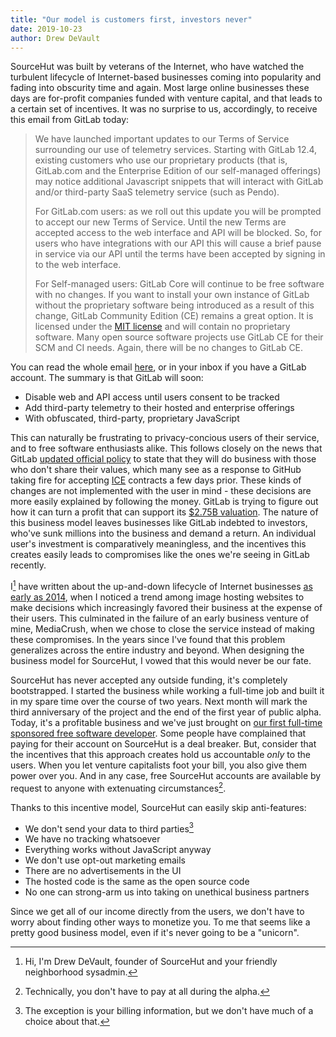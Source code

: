 ```yaml
---
title: "Our model is customers first, investors never"
date: 2019-10-23
author: Drew DeVault
---
```


SourceHut was built by veterans of the Internet, who have watched the turbulent
lifecycle of Internet-based businesses coming into popularity and fading into
obscurity time and again. Most large online businesses these days are for-profit
companies funded with venture capital, and that leads to a certain set of
incentives. It was no surprise to us, accordingly, to receive this email from
GitLab today:

> We have launched important updates to our Terms of Service surrounding our use
> of telemetry services. Starting with GitLab 12.4, existing customers who use
> our proprietary products (that is, GitLab.com and the Enterprise Edition of
> our self-managed offerings) may notice additional Javascript snippets that
> will interact with GitLab and/or third-party SaaS telemetry service (such as
> Pendo).
>
> For GitLab.com users: as we roll out this update you will be prompted to
> accept our new Terms of Service. Until the new Terms are accepted access to
> the web interface and API will be blocked. So, for users who have
> integrations with our API this will cause a brief pause in service via our API
> until the terms have been accepted by signing in to the web interface.
>
> For Self-managed users: GitLab Core will continue to be free software with no
> changes. If you want to install your own instance of GitLab without the
> proprietary software being introduced as a result of this change, GitLab
> Community Edition (CE) remains a great option. It is licensed under the
> [MIT license](https://en.wikipedia.org/wiki/MIT_License) and will contain no
> proprietary software. Many open source software projects use GitLab CE for
> their SCM and CI needs. Again, there will be no changes to GitLab CE.

You can read the whole email [here][email], or in your inbox if you have a
GitLab account. The summary is that GitLab will soon:

[email]: https://paste.sr.ht/~sircmpwn/23e31a29f427066ef261b2ffa7fd9bf46530d904

- Disable web and API access until users consent to be tracked
- Add third-party telemetry to their hosted and enterprise offerings
- With obfuscated, third-party, proprietary JavaScript

This can naturally be frustrating to privacy-concious users of their service,
and to free software enthusiasts alike. This follows closely on the news that
GitLab [updated official policy]["blood money" incident] to state that they will
do business with those who don't share their values, which many see as a
response to GitHub taking fire for accepting [ICE][ice] contracts a few days
prior. These kinds of changes are not implemented with the user in mind - these
decisions are more easily explained by following the money. GitLab is trying to
figure out how it can turn a profit that can support its [$2.75B
valuation][valuation]. The nature of this business model leaves businesses like
GitLab indebted to investors, who've sunk millions into the business and demand
a return. An individual user's investment is comparatively meaningless, and the
incentives this creates easily leads to compromises like the ones we're seeing
in GitLab recently.

["blood money" incident]: https://gitlab.com/gitlab-com/www-gitlab-com/commit/b5a35716deb4f63299a23a40510475f5503c11c4
[ice]: https://en.wikipedia.org/wiki/U.S._Immigration_and_Customs_Enforcement
[valuation]: https://www.forbes.com/sites/alexkonrad/2019/09/17/gitlab-doubles-valuation-to-nearly-3-billion/#79593f2c1794

I[^1] have written about the up-and-down lifecycle of Internet businesses [as
early as 2014][image hosting article], when I noticed a trend among image
hosting websites to make decisions which increasingly favored their business at
the expense of their users. This culminated in the failure of an early business
venture of mine, MediaCrush, when we chose to close the service instead of
making these compromises. In the years since I've found that this problem
generalizes across the entire industry and beyond. When designing the business
model for SourceHut, I vowed that this would never be our fate.

[image hosting article]: https://drewdevault.com/2014/10/10/The-profitability-of-online-services.html

SourceHut has never accepted any outside funding, it's completely bootstrapped.
I started the business while working a full-time job and built it in my spare
time over the course of two years. Next month will mark the third anniversary of
the project and the end of the first year of public alpha. Today, it's a
profitable business and we've just brought on [our first full-time sponsored
free software developer][emersion post]. Some people have complained that paying
for their account on SourceHut is a deal breaker. But, consider that the
incentives that this approach creates hold us accountable *only* to the users.
When you let venture capitalists foot your bill, you also give them power over
you. And in any case, free SourceHut accounts are available by request to anyone
with extenuating circumstances[^2].

[emersion post]: https://sourcehut.org/blog/2019-10-15-whats-cooking-october-2019/

Thanks to this incentive model, SourceHut can easily skip anti-features:

- We don't send your data to third parties[^3]
- We have no tracking whatsoever
- Everything works without JavaScript anyway
- We don't use opt-out marketing emails
- There are no advertisements in the UI
- The hosted code is the same as the open source code
- No one can strong-arm us into taking on unethical business partners

Since we get all of our income directly from the users, we don't have to worry
about finding other ways to monetize you. To me that seems like a pretty good
business model, even if it's never going to be a "unicorn".

[^1]: Hi, I'm Drew DeVault, founder of SourceHut and your friendly neighborhood sysadmin.
[^2]: Technically, you don't have to pay at all during the alpha.
[^3]: The exception is your billing information, but we don't have much of a choice about that.
